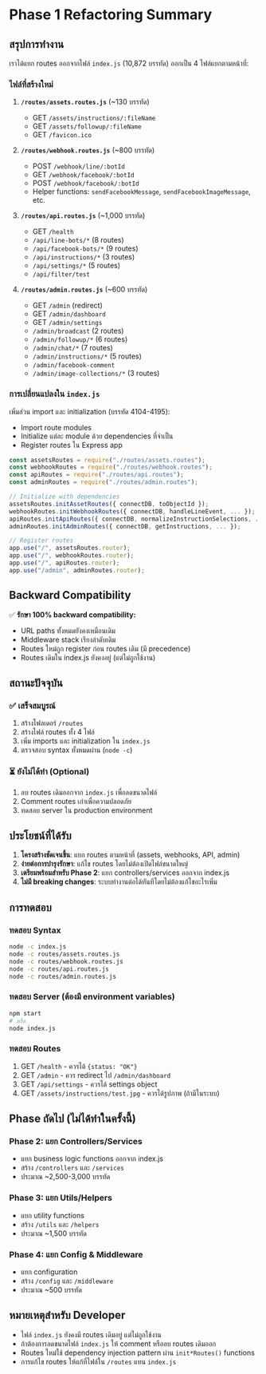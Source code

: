 # Phase 1 Refactoring Summary

## สรุปการทำงาน

เราได้แยก routes ออกจากไฟล์ `index.js` (10,872 บรรทัด) ออกเป็น 4 ไฟล์แยกตามหน้าที่:

### ไฟล์ที่สร้างใหม่

1. **`/routes/assets.routes.js`** (~130 บรรทัด)
   - GET `/assets/instructions/:fileName`
   - GET `/assets/followup/:fileName`
   - GET `/favicon.ico`

2. **`/routes/webhook.routes.js`** (~800 บรรทัด)
   - POST `/webhook/line/:botId`
   - GET `/webhook/facebook/:botId`
   - POST `/webhook/facebook/:botId`
   - Helper functions: `sendFacebookMessage`, `sendFacebookImageMessage`, etc.

3. **`/routes/api.routes.js`** (~1,000 บรรทัด)
   - GET `/health`
   - `/api/line-bots/*` (8 routes)
   - `/api/facebook-bots/*` (9 routes)
   - `/api/instructions/*` (3 routes)
   - `/api/settings/*` (5 routes)
   - `/api/filter/test`

4. **`/routes/admin.routes.js`** (~600 บรรทัด)
   - GET `/admin` (redirect)
   - GET `/admin/dashboard`
   - GET `/admin/settings`
   - `/admin/broadcast` (2 routes)
   - `/admin/followup/*` (6 routes)
   - `/admin/chat/*` (7 routes)
   - `/admin/instructions/*` (5 routes)
   - `/admin/facebook-comment`
   - `/admin/image-collections/*` (3 routes)

### การเปลี่ยนแปลงใน `index.js`

เพิ่มส่วน import และ initialization (บรรทัด 4104-4195):
- Import route modules
- Initialize แต่ละ module ด้วย dependencies ที่จำเป็น
- Register routes ใน Express app

```javascript
const assetsRoutes = require("./routes/assets.routes");
const webhookRoutes = require("./routes/webhook.routes");
const apiRoutes = require("./routes/api.routes");
const adminRoutes = require("./routes/admin.routes");

// Initialize with dependencies
assetsRoutes.initAssetRoutes({ connectDB, toObjectId });
webhookRoutes.initWebhookRoutes({ connectDB, handleLineEvent, ... });
apiRoutes.initApiRoutes({ connectDB, normalizeInstructionSelections, ... });
adminRoutes.initAdminRoutes({ connectDB, getInstructions, ... });

// Register routes
app.use("/", assetsRoutes.router);
app.use("/", webhookRoutes.router);
app.use("/", apiRoutes.router);
app.use("/admin", adminRoutes.router);
```

## Backward Compatibility

✅ **รักษา 100% backward compatibility:**
- URL paths ทั้งหมดยังคงเหมือนเดิม
- Middleware stack เรียงลำดับเดิม
- Routes ใหม่ถูก register ก่อน routes เดิม (มี precedence)
- Routes เดิมใน index.js ยังคงอยู่ (แต่ไม่ถูกใช้งาน)

## สถานะปัจจุบัน

### ✅ เสร็จสมบูรณ์
1. สร้างโฟลเดอร์ `/routes`
2. สร้างไฟล์ routes ทั้ง 4 ไฟล์
3. เพิ่ม imports และ initialization ใน `index.js`
4. ตรวจสอบ syntax ทั้งหมดผ่าน (`node -c`)

### ⏳ ยังไม่ได้ทำ (Optional)
1. ลบ routes เดิมออกจาก `index.js` เพื่อลดขนาดไฟล์
2. Comment routes เก่าเพื่อความปลอดภัย
3. ทดสอบ server ใน production environment

## ประโยชน์ที่ได้รับ

1. **โครงสร้างชัดเจนขึ้น**: แยก routes ตามหน้าที่ (assets, webhooks, API, admin)
2. **ง่ายต่อการบำรุงรักษา**: แก้ไข routes โดยไม่ต้องเปิดไฟล์ขนาดใหญ่
3. **เตรียมพร้อมสำหรับ Phase 2**: แยก controllers/services ออกจาก index.js
4. **ไม่มี breaking changes**: ระบบทำงานต่อได้ทันทีโดยไม่ต้องแก้ไขอะไรเพิ่ม

## การทดสอบ

### ทดสอบ Syntax
```bash
node -c index.js
node -c routes/assets.routes.js
node -c routes/webhook.routes.js
node -c routes/api.routes.js
node -c routes/admin.routes.js
```

### ทดสอบ Server (ต้องมี environment variables)
```bash
npm start
# หรือ
node index.js
```

### ทดสอบ Routes
1. GET `/health` - ควรได้ `{status: "OK"}`
2. GET `/admin` - ควร redirect ไป `/admin/dashboard`
3. GET `/api/settings` - ควรได้ settings object
4. GET `/assets/instructions/test.jpg` - ควรได้รูปภาพ (ถ้ามีในระบบ)

## Phase ถัดไป (ไม่ได้ทำในครั้งนี้)

### Phase 2: แยก Controllers/Services
- แยก business logic functions ออกจาก index.js
- สร้าง `/controllers` และ `/services`
- ประมาณ ~2,500-3,000 บรรทัด

### Phase 3: แยก Utils/Helpers
- แยก utility functions
- สร้าง `/utils` และ `/helpers`
- ประมาณ ~1,500 บรรทัด

### Phase 4: แยก Config & Middleware
- แยก configuration
- สร้าง `/config` และ `/middleware`
- ประมาณ ~500 บรรทัด

## หมายเหตุสำหรับ Developer

- ไฟล์ `index.js` ยังคงมี routes เดิมอยู่ แต่ไม่ถูกใช้งาน
- ถ้าต้องการลดขนาดไฟล์ `index.js` ให้ comment หรือลบ routes เดิมออก
- Routes ใหม่ใช้ dependency injection pattern ผ่าน `init*Routes()` functions
- การแก้ไข routes ให้แก้ที่ไฟล์ใน `/routes` แทน `index.js`

